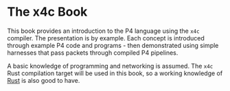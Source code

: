 # The x4c Book

This book provides an introduction to the P4 language using the `x4c` compiler.
The presentation is by example. Each concept is introduced through example P4
code and programs - then demonstrated using simple harnesses that pass packets
through compiled P4 pipelines.

A basic knowledge of programming and networking is assumed. The `x4c` Rust
compilation target will be used in this book, so a working knowledge of
[Rust](https://www.rust-lang.org/) is also good to have.
